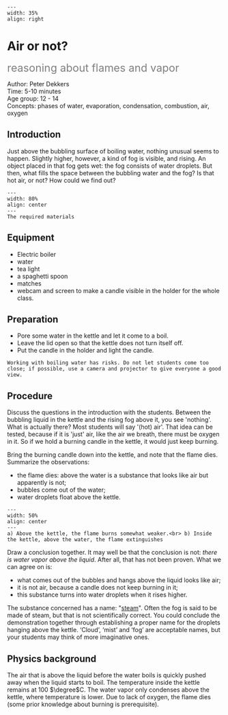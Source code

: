 ```{figure} ../../figures/confirmed.png
---
width: 35%
align: right
```

# Air or not?
<span style="font-size: 25px; color: gray;">reasoning about flames and vapor</span>

Author: Peter Dekkers\
Time: 5-10 minutes\
Age group: 12 - 14\
Concepts: phases of water, evaporation, condensation, combustion, air, oxygen

## Introduction
Just above the bubbling surface of boiling water, nothing unusual seems to happen. Slightly higher, however, a kind of fog is visible, and rising. An object placed in that fog gets wet: the fog consists of water droplets. But then, what fills the space between the bubbling water and the fog? Is that hot air, or not? How could we find out?

```{figure} demo09_figure1.jpgd
---
width: 80%
align: center
---
The required materials
```

## Equipment
* Electric boiler
* water
* tea light 
* a spaghetti spoon
* matches 
* webcam and screen to make a candle visible in the holder for the whole class.

## Preparation
* Pore some water in the kettle and let it come to a boil.
* Leave the lid open so that the kettle does not turn itself off.
* Put the candle in the holder and light the candle.

```{warning}
Working with boiling water has risks. Do not let students come too close; if possible, use a camera and projector to give everyone a good view.
```

## Procedure
Discuss the questions in the introduction with the students. Between the bubbling liquid in the kettle and the rising fog above it, you see 'nothing'. What is actually there? Most students will say '(hot) air'. That idea can be tested, because if it is 'just' air, like the air we breath, there must be oxygen in it. So if we hold a burning candle in the kettle, it would just keep burning.
 
Bring the burning candle down into the kettle, and note that the flame dies. Summarize the observations: 
* the flame dies: above the water is a substance that looks like air but apparently is not;
* bubbles come out of the water;
* water droplets float above the kettle.

 ```{figure} demo09_figure2.png
---
width: 50%
align: center
---
a) Above the kettle, the flame burns somewhat weaker.<br> b) Inside the kettle, above the water, the flame extinguishes
```

Draw a conclusion together. It may well be that the conclusion is not: *there is water vapor above the liquid*. After all, that has not been proven. What we can agree on is: 

*	what comes out of the bubbles and hangs above the liquid looks like air;
*	it is not air, because a candle does not keep burning in it;
*	this substance turns into water droplets when it rises higher.
 
The substance concerned has a name: "[steam](https://en.wikipedia.org/wiki/Steam)". Often the fog is said to be made of steam, but that is not scientifically correct. You could conclude the demonstration together through establishing a proper name for the droplets hanging above the kettle. ‘Cloud’, ‘mist’ and ‘fog’ are acceptable names, but your students may think of more imaginative ones. 


## Physics background
The air that is above the liquid before the water boils is quickly pushed away when the liquid starts to boil. The temperature inside the kettle remains at 100 $\degree$C. The water vapor only condenses above the kettle, where temperature is lower. Due to lack of oxygen, the flame dies (some prior knowledge about burning is prerequisite).

